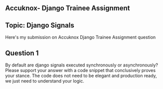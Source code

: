 ## Accuknox- Django Trainee Assignment 
## Topic: Django Signals
Here's my submission on Accuknox Django Trainee Assignment question 
## Question 1
By default are django signals executed synchronously or asynchronously? Please support your answer with a code snippet that conclusively proves your stance. The code does not need to be elegant and production ready, we just need to understand your logic.

